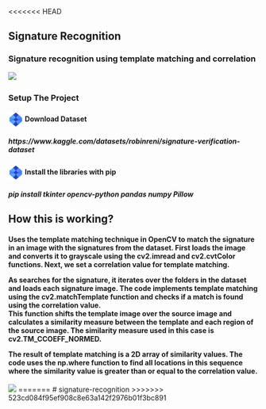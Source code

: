 <<<<<<< HEAD
<h2> Signature Recognition </h2>
<h3> Signature recognition using template matching and correlation </h3>
<img src="https://i.imgur.com/qHAcfhX.gif">
<h3> Setup The Project </h3>
 <h4><img align="center" src="https://raw.githubusercontent.com/efecanxrd/efecanxrd/main/images/xe.gif" width="30"> Download Dataset <h4>
<h5> https://www.kaggle.com/datasets/robinreni/signature-verification-dataset </h5>
<h4><img align="center" src="https://raw.githubusercontent.com/efecanxrd/efecanxrd/main/images/xe.gif" width="30"> Install the libraries with pip </h4>
 <h5>pip install tkinter opencv-python pandas numpy Pillow </h5>
<h2> How this is working? </h2>
  <h4>Uses the template matching technique in OpenCV to match the signature in an image with the signatures from the dataset.
First loads the image and converts it to grayscale using the cv2.imread and cv2.cvtColor functions. Next, we set a correlation value for template matching.

As searches for the signature, it iterates over the folders in the dataset and loads each signature image. The code implements template matching using the cv2.matchTemplate function and checks if a match is found using the correlation value. <br>
This function shifts the template image over the source image and calculates a similarity measure between the template and each region of the source image. The similarity measure used in this case is cv2.TM_CCOEFF_NORMED.

The result of template matching is a 2D array of similarity values. The code uses the np.where function to find all locations in this sequence where the similarity value is greater than or equal to the correlation value.
</h4>

<img src="https://i.hizliresim.com/mp064yd.jpeg">
=======
# signature-recognition
>>>>>>> 523cd084f95ef908c8e63a142f2976b01f3bc891
